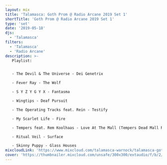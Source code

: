 ```yaml
---
layout: mix
title: 'Talamasca: Goth Prom @ Radio Arcane 2019 Set 1'
shortTitle: 'Goth Prom @ Radio Arcane 2019 Set 1'
type: 'set'
date: '2019-05-18'
djs:
  - 'Talamasca'
filters:
  - 'Talamasca'
  - 'Radio Arcane'
description: >-
   Playlist:


   - The Devil & The Universe - Dei Genetrix

   - Fever Ray - The Wolf

   - S Y Z Y G Y X - Fantasma

   - Wingtips - Deaf Pursuit

   - The Operating Tracks feat. Rein - Testify

   - My Scarlet Life - Fire

   - Tempers feat. Rem Koolhaas - Love At The Mall (Tempers Dead Mall Remix)

   - Ritual Veil - Surface

   - Skinny Puppy - Glass Houses
mixcloudLink: 'https://www.mixcloud.com/talamasca-warnock/talamasca-goth-prom-radio-arcane-2019-set-1'
cover: 'https://thumbnailer.mixcloud.com/unsafe/300x300/extaudio/f/b/2/3/aa41-2580-4d92-b147-06085f062898'
---
```

